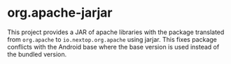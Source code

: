 # org.apache-jarjar

This project provides a JAR of apache libraries with the package translated
from `org.apache` to `io.nextop.org.apache` using jarjar. This fixes package
conflicts with the Android base where the base version is used instead of the bundled version.
